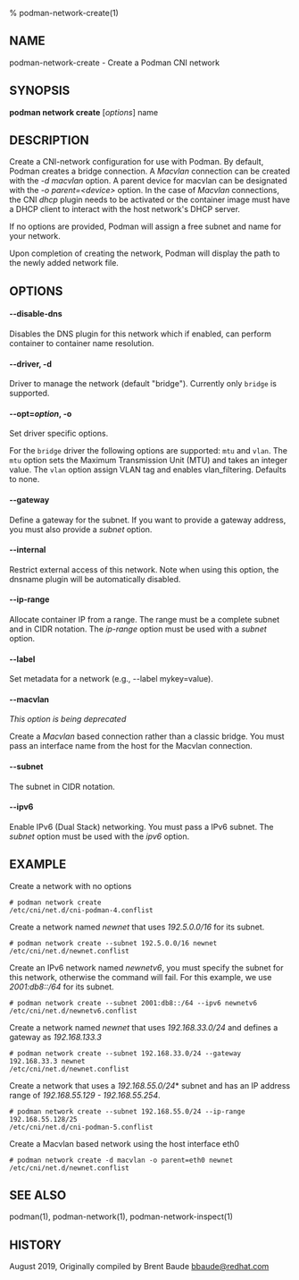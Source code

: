 % podman-network-create(1)

## NAME
podman\-network-create - Create a Podman CNI network

## SYNOPSIS
**podman network create**  [*options*] name

## DESCRIPTION
Create a CNI-network configuration for use with Podman. By default, Podman creates a bridge connection.
A *Macvlan* connection can be created with the *-d macvlan* option. A parent device for macvlan can
be designated with the *-o parent=\<device>* option. In the case of *Macvlan* connections, the
CNI *dhcp* plugin needs to be activated or the container image must have a DHCP client to interact
with the host network's DHCP server.

If no options are provided, Podman will assign a free subnet and name for your network.

Upon completion of creating the network, Podman will display the path to the newly added network file.

## OPTIONS
#### **\-\-disable-dns**

Disables the DNS plugin for this network which if enabled, can perform container to container name
resolution.

#### **\-\-driver**, **-d**

Driver to manage the network (default "bridge").  Currently only `bridge` is supported.

#### **\-\-opt**=*option*, **-o**

Set driver specific options.

For the `bridge` driver the following options are supported: `mtu` and `vlan`.
The `mtu` option sets the Maximum Transmission Unit (MTU) and takes an integer value.
The `vlan` option assign VLAN tag and enables vlan\_filtering. Defaults to none.

#### **\-\-gateway**

Define a gateway for the subnet. If you want to provide a gateway address, you must also provide a
*subnet* option.

#### **\-\-internal**

Restrict external access of this network. Note when using this option, the dnsname plugin will be
automatically disabled.

#### **\-\-ip-range**

Allocate container IP from a range.  The range must be a complete subnet and in CIDR notation.  The *ip-range* option
must be used with a *subnet* option.

#### **\-\-label**

Set metadata for a network (e.g., --label mykey=value).

#### **\-\-macvlan**

*This option is being deprecated*

Create a *Macvlan* based connection rather than a classic bridge.  You must pass an interface name from the host for the
Macvlan connection.

#### **\-\-subnet**

The subnet in CIDR notation.

#### **\-\-ipv6**

Enable IPv6 (Dual Stack) networking. You must pass a IPv6 subnet. The *subnet* option must be used with the *ipv6* option.

## EXAMPLE

Create a network with no options
```
# podman network create
/etc/cni/net.d/cni-podman-4.conflist
```

Create a network named *newnet* that uses *192.5.0.0/16* for its subnet.
```
# podman network create --subnet 192.5.0.0/16 newnet
/etc/cni/net.d/newnet.conflist
```

Create an IPv6 network named *newnetv6*, you must specify the subnet for this network, otherwise the command will fail.
For this example, we use *2001:db8::/64* for its subnet.
```
# podman network create --subnet 2001:db8::/64 --ipv6 newnetv6
/etc/cni/net.d/newnetv6.conflist
```

Create a network named *newnet* that uses *192.168.33.0/24* and defines a gateway as *192.168.133.3*
```
# podman network create --subnet 192.168.33.0/24 --gateway 192.168.33.3 newnet
/etc/cni/net.d/newnet.conflist
```

Create a network that uses a *192.168.55.0/24** subnet and has an IP address range of *192.168.55.129 - 192.168.55.254*.
```
# podman network create --subnet 192.168.55.0/24 --ip-range 192.168.55.128/25
/etc/cni/net.d/cni-podman-5.conflist
```

Create a Macvlan based network using the host interface eth0
```
# podman network create -d macvlan -o parent=eth0 newnet
/etc/cni/net.d/newnet.conflist
```

## SEE ALSO
podman(1), podman-network(1), podman-network-inspect(1)

## HISTORY
August 2019, Originally compiled by Brent Baude <bbaude@redhat.com>

